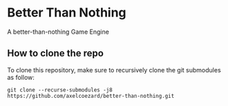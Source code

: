 # Better Than Nothing
A better-than-nothing Game Engine


## How to clone the repo
To clone this repository, make sure to recursively clone the git submodules as follow:

	git clone --recurse-submodules -j8 https://github.com/axelcoezard/better-than-nothing.git
